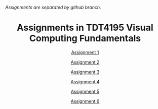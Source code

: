 *Assignments are separated by github branch.*<br>

<h1 align="center"><a id="tsd"></a>Assignments in TDT4195 Visual Computing Fundamentals</h1>

<div align="center">
  
[Assignment 1](https://github.com/Jesperoka/tdt4195/tree/assignment_1)

[Assignment 2](https://github.com/Jesperoka/tdt4195/tree/assignment_2)

[Assignment 3](https://github.com/Jesperoka/tdt4195/tree/assignment_3)

[Assignment 4](https://github.com/Jesperoka/tdt4195/tree/assignment_4)

[Assignment 5](https://github.com/Jesperoka/tdt4195/tree/assignment_5)

[Assignment 6](https://github.com/Jesperoka/tdt4195/tree/assignment_6)
</div>
